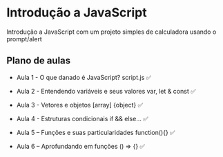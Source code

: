 # Introdução a JavaScript
Introdução a JavaScript com um projeto simples de calculadora usando o prompt/alert

## Plano de aulas

* Aula 1 - O que danado é JavaScript? script.js ✅

* Aula 2 - Entendendo variáveis e seus valores var, let & const ✅

* Aula 3 - Vetores e objetos [array] {object} ✅

* Aula 4 - Estruturas condicionais if && else... ✅

* Aula 5 – Funções e suas particularidades function(){} ✅

* Aula 6 – Aprofundando em funções () => {} ✅
